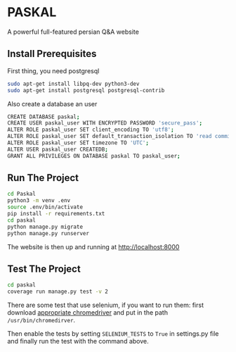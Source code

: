 # PASKAL

A powerful full-featured persian Q&A website

## Install Prerequisites

First thing, you need postgresql

```bash
sudo apt-get install libpq-dev python3-dev
sudo apt-get install postgresql postgresql-contrib
```

Also create a database an user

```bash
CREATE DATABASE paskal;
CREATE USER paskal_user WITH ENCRYPTED PASSWORD 'secure_pass';
ALTER ROLE paskal_user SET client_encoding TO 'utf8';
ALTER ROLE paskal_user SET default_transaction_isolation TO 'read committed';
ALTER ROLE paskal_user SET timezone TO 'UTC';
ALTER USER paskal_user CREATEDB;
GRANT ALL PRIVILEGES ON DATABASE paskal TO paskal_user;
```

## Run The Project

```bash
cd Paskal
python3 -m venv .env
source .env/bin/activate
pip install -r requirements.txt
cd paskal
python manage.py migrate
python manage.py runserver
```

The website is then up and running at <http://localhost:8000>

## Test The Project

```bash
cd paskal
coverage run manage.py test -v 2
```
There are some test that use selenium, if you want to run them:
first download [appropriate chromedriver](https://chromedriver.chromium.org/downloads) and put in the path ```/usr/bin/chromedirver```.

Then enable the tests by setting ```SELENIUM_TESTS``` to ```True``` in settings.py file and finally run the test with the command above.
